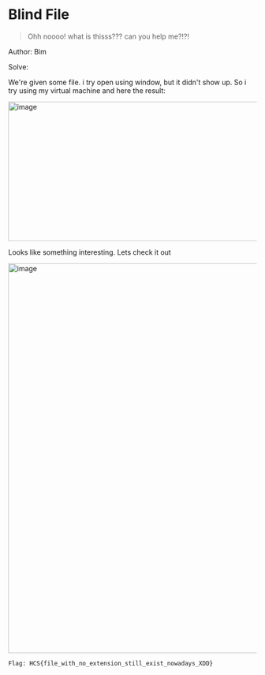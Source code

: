# Blind File
> Ohh noooo! what is thisss??? can you help me?!?!

Author: Bim

Solve:

We're given some file. i try open using window, but it didn't show up. So i try using my virtual machine and here the result:

<img width="918" height="283" alt="image" src="https://github.com/user-attachments/assets/f38965c8-08d6-4d4e-9432-3168dc6a1b24" />

Looks like something interesting. Lets check it out

<img width="757" height="791" alt="image" src="https://github.com/user-attachments/assets/b435b9b5-92aa-4030-9d5b-2b7e9a515cb8" />

```
Flag: HCS{file_with_no_extension_still_exist_nowadays_XDD}
```
